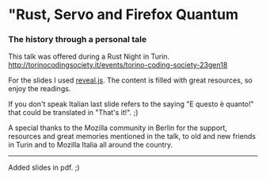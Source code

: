 # "Rust, Servo and Firefox Quantum
### The history through a personal tale

This talk was offered during a Rust Night in Turin.  
http://torinocodingsociety.it/events/torino-coding-society-23gen18

For the slides I used [reveal.js](https://revealjs.com).
The content is filled with great resources, so enjoy the readings.  

If you don't speak Italian last slide refers to the saying "E questo è quanto!" that could be translated in "That's it!". ;)

A special thanks to the Mozilla community in Berlin for the support, resources and great memories mentioned in the talk, to old and new friends in Turin and to Mozilla Italia all around the country.

--------------

Added slides in pdf. ;)
